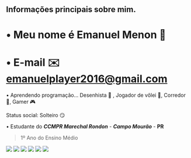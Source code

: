 ## Informações principais sobre mim.
# • Meu nome é Emanuel Menon 🍷
# • E-mail :envelope: emanuelplayer2016@gmail.com
• Aprendendo programação... Desenhista :pencil: , Jogador de vôlei 🏐, Corredor :runner:, Gamer :video_game:

Status social: Solteiro :smirk:

• Estudante do ***CCMPR Marechal Rondon*** - ***Campo Mourão*** - **PR**
> 1º Ano do Ensino Médio

<img src="https://img.shields.io/badge/Twitter-1DA1F2?style=for-the-badge&logo=twitter&logoColor=white" />
<img src=https://img.shields.io/badge/Telegram-2CA5E0?style=for-the-badge&logo=telegram&logoColor=white />
<img src=https://img.shields.io/badge/WhatsApp-25D366?style=for-the-badge&logo=whatsapp&logoColor=white />
<img src=https://img.shields.io/badge/Spotify-1ED760?&style=for-the-badge&logo=spotify&logoColor=white />
<img src=https://img.shields.io/badge/YouTube-FF0000?style=for-the-badge&logo=youtube&logoColor=white />
<img src=https://img.shields.io/badge/TikTok-000000?style=for-the-badge&logo=tiktok&logoColor=whit />
<img src="https://img.shields.io/badge/Pinterest-%23E60023.svg?&style=for-the-badge&logo=Pinterest&logoColor=white />
<img src=https://img.shields.io/badge/acer%20Aspire%205-83B81A?style=for-the-badge&logo=acer&logoColor=white />
<img src=https://img.shields.io/badge/Netflix-E50914?style=for-the-badge&logo=netflix&logoColor=white />
<img src=https://img.shields.io/badge/Netflix-E50914?style=for-the-badge&logo=netflix&logoColor=white />
<img src=https://img.shields.io/badge/Shazam-0088FF?style=for-the-badge&logo=Shazam&logoColor=white />
